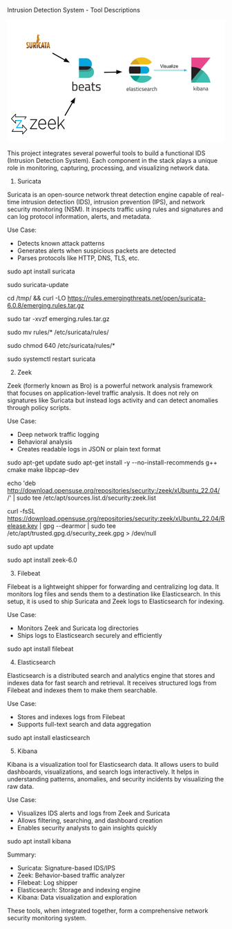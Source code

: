 Intrusion Detection System - Tool Descriptions







<img src="ids.png" alt="Screenshot" width="900"/>

This project integrates several powerful tools to build a functional IDS (Intrusion Detection System). Each component in the stack plays a unique role in monitoring, capturing, processing, and visualizing network data.

1. Suricata

Suricata is an open-source network threat detection engine capable of real-time intrusion detection (IDS), intrusion prevention (IPS), and network security monitoring (NSM). It inspects traffic using rules and signatures and can log protocol information, alerts, and metadata.

Use Case:
- Detects known attack patterns
- Generates alerts when suspicious packets are detected
- Parses protocols like HTTP, DNS, TLS, etc.

sudo apt install suricata

sudo suricata-update

cd /tmp/ && curl -LO https://rules.emergingthreats.net/open/suricata-6.0.8/emerging.rules.tar.gz

sudo tar -xvzf emerging.rules.tar.gz

sudo mv rules/* /etc/suricata/rules/

sudo chmod 640 /etc/suricata/rules/*

sudo systemctl restart suricata

2. Zeek

Zeek (formerly known as Bro) is a powerful network analysis framework that focuses on application-level traffic analysis. It does not rely on signatures like Suricata but instead logs activity and can detect anomalies through policy scripts.

Use Case:
- Deep network traffic logging
- Behavioral analysis
- Creates readable logs in JSON or plain text format

sudo apt-get update
sudo apt-get install -y --no-install-recommends g++ cmake make libpcap-dev

echo 'deb http://download.opensuse.org/repositories/security:/zeek/xUbuntu_22.04/ /' | sudo tee /etc/apt/sources.list.d/security:zeek.list

curl -fsSL https://download.opensuse.org/repositories/security:zeek/xUbuntu_22.04/Release.key | gpg --dearmor | sudo tee /etc/apt/trusted.gpg.d/security_zeek.gpg > /dev/null

sudo apt update

sudo apt install zeek-6.0

3. Filebeat

Filebeat is a lightweight shipper for forwarding and centralizing log data. It monitors log files and sends them to a destination like Elasticsearch. In this setup, it is used to ship Suricata and Zeek logs to Elasticsearch for indexing.

Use Case:
- Monitors Zeek and Suricata log directories
- Ships logs to Elasticsearch securely and efficiently

sudo apt install filebeat

4. Elasticsearch

Elasticsearch is a distributed search and analytics engine that stores and indexes data for fast search and retrieval. It receives structured logs from Filebeat and indexes them to make them searchable.

Use Case:
- Stores and indexes logs from Filebeat
- Supports full-text search and data aggregation

sudo apt install elasticsearch


5. Kibana

Kibana is a visualization tool for Elasticsearch data. It allows users to build dashboards, visualizations, and search logs interactively. It helps in understanding patterns, anomalies, and security incidents by visualizing the raw data.

Use Case:
- Visualizes IDS alerts and logs from Zeek and Suricata
- Allows filtering, searching, and dashboard creation
- Enables security analysts to gain insights quickly

sudo apt install kibana

Summary:

- Suricata: Signature-based IDS/IPS
- Zeek: Behavior-based traffic analyzer
- Filebeat: Log shipper
- Elasticsearch: Storage and indexing engine
- Kibana: Data visualization and exploration

These tools, when integrated together, form a comprehensive network security monitoring system.
